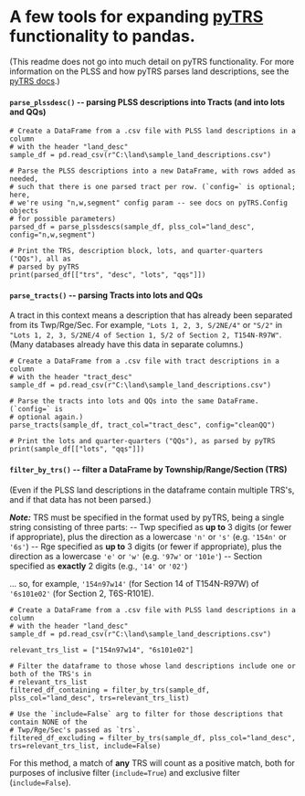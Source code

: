 # A few tools for expanding [pyTRS](https://github.com/JamesPImes/pyTRS) functionality to pandas.

(This readme does not go into much detail on pyTRS functionality. For more information on the PLSS and how pyTRS parses land descriptions, see the [pyTRS docs](https://github.com/JamesPImes/pyTRS).)

#### `parse_plssdesc()` -- parsing PLSS descriptions into Tracts (and into lots and QQs)

```
# Create a DataFrame from a .csv file with PLSS land descriptions in a column
# with the header "land_desc"
sample_df = pd.read_csv(r"C:\land\sample_land_descriptions.csv")

# Parse the PLSS descriptions into a new DataFrame, with rows added as needed,
# such that there is one parsed tract per row. (`config=` is optional; here,
# we're using "n,w,segment" config param -- see docs on pyTRS.Config objects
# for possible parameters)
parsed_df = parse_plssdescs(sample_df, plss_col="land_desc", config="n,w,segment")

# Print the TRS, description block, lots, and quarter-quarters ("QQs"), all as
# parsed by pyTRS
print(parsed_df[["trs", "desc", "lots", "qqs"]])
```

#### `parse_tracts()` -- parsing Tracts into lots and QQs

A tract in this context means a description that has already been separated from its Twp/Rge/Sec. For example, `"Lots 1, 2, 3, S/2NE/4"` or `"S/2"` in `"Lots 1, 2, 3, S/2NE/4 of Section 1, S/2 of Section 2, T154N-R97W"`. (Many databases already have this data in separate columns.)

```
# Create a DataFrame from a .csv file with tract descriptions in a column
# with the header "tract_desc"
sample_df = pd.read_csv(r"C:\land\sample_land_descriptions.csv")

# Parse the tracts into lots and QQs into the same DataFrame. (`config=` is
# optional again.)
parse_tracts(sample_df, tract_col="tract_desc", config="cleanQQ")

# Print the lots and quarter-quarters ("QQs"), as parsed by pyTRS
print(sample_df[["lots", "qqs"]])
```

#### `filter_by_trs()` -- filter a DataFrame by Township/Range/Section (TRS)

(Even if the PLSS land descriptions in the dataframe contain multiple TRS's, and if that data has not been parsed.)

*__Note:__* TRS must be specified in the format used by pyTRS, being a single string consisting of three parts:
-- Twp specified as __up to__ 3 digits (or fewer if appropriate), plus the direction as a lowercase `'n'` or `'s'` (e.g. `'154n'` or `'6s'`)
-- Rge specified as __up to__ 3 digits (or fewer if appropriate), plus the direction as a lowercase `'e'` or `'w'` (e.g. `'97w'` or `'101e'`)
-- Section specified as __exactly__ 2 digits (e.g., `'14'` or `'02'`)

... so, for example, `'154n97w14'` (for Section 14 of T154N-R97W) of `'6s101e02'` (for Section 2, T6S-R101E).

```
# Create a DataFrame from a .csv file with PLSS land descriptions in a column
# with the header "land_desc"
sample_df = pd.read_csv(r"C:\land\sample_land_descriptions.csv")

relevant_trs_list = ["154n97w14", "6s101e02"]

# Filter the dataframe to those whose land descriptions include one or both of the TRS's in
# relevant_trs_list
filtered_df_containing = filter_by_trs(sample_df, plss_col="land_desc", trs=relevant_trs_list)

# Use the `include=False` arg to filter for those descriptions that contain NONE of the
# Twp/Rge/Sec's passed as `trs`.
filtered_df_excluding = filter_by_trs(sample_df, plss_col="land_desc", trs=relevant_trs_list, include=False)
```

For this method, a match of __any__ TRS will count as a positive match, both for purposes of inclusive filter (`include=True`) and exclusive filter (`include=False`).
